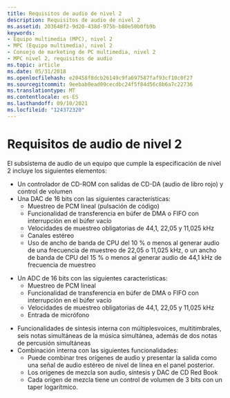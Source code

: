```yaml
---
title: Requisitos de audio de nivel 2
description: Requisitos de audio de nivel 2
ms.assetid: 203648f2-9d20-438d-975b-b80e50b0fb9b
keywords:
- Equipo multimedia (MPC), nivel 2
- MPC (Equipo multimedia), nivel 2
- Consejo de marketing de PC multimedia, nivel 2
- MPC nivel 2, requisitos de audio
ms.topic: article
ms.date: 05/31/2018
ms.openlocfilehash: e20458f8dcb26149c9fa697587faf93cf10c0f27
ms.sourcegitcommit: 9eebab0ead09cecdbc24f5f84d56c8b6a7c22736
ms.translationtype: MT
ms.contentlocale: es-ES
ms.lasthandoff: 09/10/2021
ms.locfileid: "124372320"
---
```

# <a name="level-2-audio-requirements"></a>Requisitos de audio de nivel 2

El subsistema de audio de un equipo que cumple la especificación de nivel 2 incluye los siguientes elementos:

-   Un controlador de CD-ROM con salidas de CD-DA (audio de libro rojo) y control de volumen
-   Una DAC de 16 bits con las siguientes características:
    -   Muestreo de PCM lineal (pulsación de código)
    -   Funcionalidad de transferencia en búfer de DMA o FIFO con interrupción en el búfer vacío
    -   Velocidades de muestreo obligatorias de 44,1, 22,05 y 11,025 kHz
    -   Canales estéreo
    -   Uso de ancho de banda de CPU del 10 % o menos al generar audio de una frecuencia de muestreo de 22,05 o 11,025 kHz, o un ancho de banda de CPU del 15 % o menos al generar audio de 44,1 kHz de frecuencia de muestreo

<!-- -->

-   Un ADC de 16 bits con las siguientes características:
    -   Muestreo de PCM lineal
    -   Funcionalidad de transferencia en búfer de DMA o FIFO con interrupción en el búfer vacío
    -   Velocidades de muestreo obligatorias de 44,1, 22,05 y 11,025 kHz
    -   Entrada de micrófono

<!-- -->

-   Funcionalidades de síntesis interna con múltiplesvoices, multitimbrales, seis notas simultáneas de la música simultánea, además de dos notas de percusión simultáneas
-   Combinación interna con las siguientes funcionalidades:
    -   Puede combinar tres orígenes de audio y presentar la salida como una señal de audio estéreo de nivel de línea en el panel posterior.
    -   Los orígenes de mezcla son audio, síntesis y DAC de CD Red Book
    -   Cada origen de mezcla tiene un control de volumen de 3 bits con un taper logarítmico.

 

 




